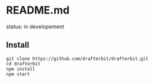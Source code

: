 
# README.md

status: in developement

## Install

```
git clone https://github.com/drafterbit/drafterbit.git
cd drafterbit
npm install
npm start
```
